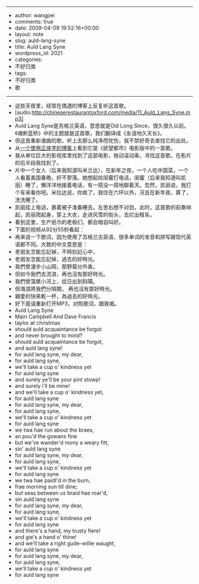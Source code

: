 - --
- author: wangpei
- comments: true
- date: 2009-04-09 19:52:16+00:00
- layout: note
- slug: auld-lang-syne
- title: Auld Lang Syne
- wordpress_id: 2021
- categories:
- 不好归类
- tags:
- 不好归类
- 歌
- --
- 这些天夜里，经常在偶遇的博客上反复听这首歌。
- [audio:http://chineserestaurantoxford.com/media/11_Auld_Lang_Syne.mp3]
- Auld Lang Syne是苏格兰英语，意思就是Old Long Since，很久很久以前。《魂断蓝桥》中的主题就是这首歌，我们翻译成《友谊地久天长》。
- 但这首重新谱曲的歌，听上去那么纯净而忧伤，我不禁好奇去查找它的出处。
- 从[一个使用正体字的博客](http://blog.udn.com/dennise1209/1987663)上看到它是《欲望都市》电影版中的一首歌。
- 我从单位巨大的影视库里找到了这部电影，拖动滚动条，寻找这首歌。在影片的后半段我找到了。
- 片中一个女人（后来我知道叫米兰达），在新年之夜，一个人吃中国菜，一个人看着美国春晚，好不寥落。她想起给闺蜜打电话，闺蜜（后来我知道叫凯丽）睡了，懒洋洋地接着电话，有一搭没一搭地聊着天。忽然，凯丽说，我打个车来看你吧。米拉达说，你疯了，我住在六环以外，况且在新年夜，算了，洗洗睡了。
- 凯丽挂上电话，裹着被子准备睡去。左思右想不对劲，此时，这首歌的前奏响起，凯丽爬起身，穿上大衣，走进风雪的街头，去拦出租车。
- 看到这里，生产纸巾的老板们，都会暗自叫好。
- 下面的视频从92分55秒看起：
- 再来说一下歌词，因为使用了苏格兰古英语，很多单词的发音和拼写跟现代英语都不同。大致的中文意思是：
- 老朋友怎能忘記掉，不時刻記心中，
- 老朋友怎能忘記掉，過去的好時光。
- 我們曾漫步小山岡，那野菊分外香。
- 但如今我們去流浪，再也沒有那好時光。
- 我們曾蕩槳小河上，從日出到斜陽。
- 但海浪將我們分隔開， 再也沒有那好時光。
- 親愛的快來乾一杯，為過去的好時光。
- 好下面请重新打开MP3，对照歌词，跟我唱。
- Auld Lang Syne 
- Mairi Campbell And Dave Francis
- taylor at christmas
- should auld acquaintance be forgot
- and never brought to mind?
- should auld acquaintance be forgot,
- and auld lang syne!
- for auld lang syne, my dear,
- for auld lang syne,
- we'll take a cup o' kindness yet
- for auld lang syne
- and surely ye'll be your pint stowp!
- and surely i'll be mine!
- and we'll take a cup o' kindness yet,
- for auld lang syne
- for auld lang syne, my dear,
- for auld lang syne,
- we'll take a cup o' kindness yet
- for auld lang syne
- we twa hae run about the braes,
- an pou'd the gowans fine
- but we've wander'd mony a weary fitt,
- sin' auld lang syne
- for auld lang syne, my dear,
- for auld lang syne,
- we'll take a cup o' kindness yet
- for auld lang syne
- we twa hae paidl'd in the burn,
- frae morning sun till dine;
- but seas between us braid hae roar'd,
- sin auld lang syne
- for auld lang syne, my dear,
- for auld lang syne,
- we'll take a cup o' kindness yet
- for auld lang syne
- and there's a hand, my trusty fiere!
- and gie's a hand o' thine!
- and we'll take a right gude-willie waught,
- for auld lang syne
- for auld lang syne, my dear,
- for auld lang syne,
- we'll take a cup o' kindness yet
- for auld lang syne 
